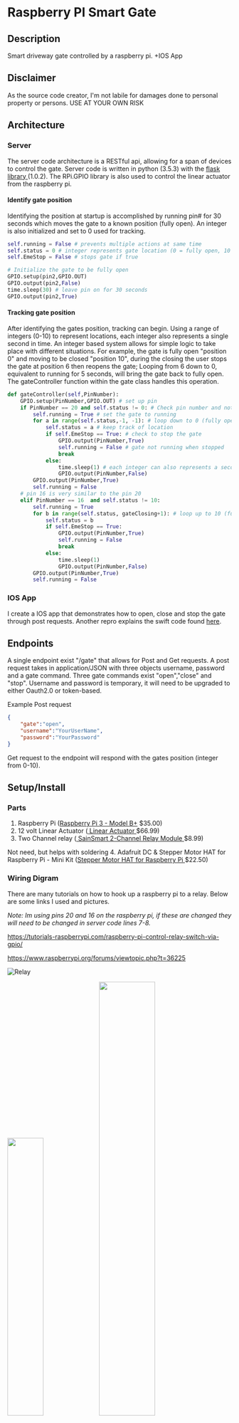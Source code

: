 # Raspberry PI Smart Gate

## Description
Smart driveway gate controlled by a raspberry pi. +IOS App

## Disclaimer

As the source code creator, I'm not labile for damages done to personal property or persons. USE AT YOUR OWN RISK

## Architecture

### Server

The server code architecture is a RESTful api, allowing for a span of devices to control the gate. Server code is written in python (3.5.3) with the <a href= "http://flask.pocoo.org/docs/1.0/quickstart/"> flask library </a> (1.0.2). The RPi.GPIO library is also used to control the linear actuator from the raspberry pi.

#### Identify gate position

Identifying the position at startup is accomplished by running pin# for 30 seconds which moves the gate to a known position (fully open). An integer is also initialized and set to 0 used for tracking.

```python
self.running = False # prevents multiple actions at same time
self.status = 0 # integer represents gate location (0 = fully open, 10 fully closed)
self.EmeStop = False # stops gate if true

# Initialize the gate to be fully open
GPIO.setup(pin2,GPIO.OUT)
GPIO.output(pin2,False)
time.sleep(30) # leave pin on for 30 seconds
GPIO.output(pin2,True)

```

#### Tracking gate position

After identifying the gates position, tracking can begin. Using a range of integers (0-10) to represent locations, each integer also represents a single second in time. An integer based system allows for simple logic to take place with different situations. For example, the gate is fully open "position 0" and moving to be closed "position 10", during the closing the user stops the gate at position 6 then reopens the gate; Looping from 6 down to 0, equivalent to running for 5 seconds, will bring the gate back to fully open. The gateController function within the gate class handles this operation.


```python
def gateController(self,PinNumber):
    GPIO.setup(PinNumber,GPIO.OUT) # set up pin
    if PinNumber == 20 and self.status != 0: # Check pin number and not already closed
        self.running = True # set the gate to running
        for a in range(self.status,-1, -1): # loop down to 0 (fully open)
            self.status = a # keep track of location
            if self.EmeStop == True: # check to stop the gate
                GPIO.output(PinNumber,True)
                self.running = False # gate not running when stopped
                break
            else:
                time.sleep(1) # each integer can also represents a second of time
                GPIO.output(PinNumber,False)
        GPIO.output(PinNumber,True)
        self.running = False
    # pin 16 is very similar to the pin 20
    elif PinNumber == 16  and self.status != 10:
        self.running = True
        for b in range(self.status, gateClosing+1): # loop up to 10 (fully closed)
            self.status = b
            if self.EmeStop == True:
                GPIO.output(PinNumber,True)
                self.running = False
                break
            else:
                time.sleep(1)
                GPIO.output(PinNumber,False)
        GPIO.output(PinNumber,True)
        self.running = False
```


### IOS App

I create a IOS app that demonstrates how to open, close and stop the gate through post requests. Another repro explains the swift code found <a href = "">here</a>.


## Endpoints

A single endpoint exist "/gate" that allows for Post and Get requests. A post request takes in application/JSON with three objects username, password and a gate command. Three gate commands exist "open","close" and "stop". Username and password is temporary, it will need to be upgraded to either Oauth2.0 or token-based.

Example Post request
```JSON
{
	"gate":"open",
	"username":"YourUserName",
	"password":"YourPassword"
}
```
Get request to the endpoint will respond with the gates position (integer from 0-10).


## Setup/Install

### Parts
1. Raspberry Pi (<a href="https://www.adafruit.com/product/3775" >Raspberry Pi 3 - Model B+</a> $35.00)
2. 12 volt Linear Actuator (<a href= " href=https://www.amazon.com/ECO-WORTHY-Actuator-Maximum-Mounting-Brackets/dp/B07H9VZ66R/ref=sr_1_3?ie=UTF8&qid=1549036861&sr=8-3&keywords=linear+actuator "> Linear Actuator </a> $66.99)
3. Two Channel relay (<a href=" href= https://www.amazon.com/dp/B0057OC6D8/ref=cm_sw_em_r_mt_dp_U_cSbHCbFHRN7B7"> SainSmart 2-Channel Relay Module </a> $8.99)

Not need, but helps with soldering
4. Adafruit DC & Stepper Motor HAT for Raspberry Pi - Mini Kit (<a href="https://www.adafruit.com/product/2348">Stepper Motor HAT for Raspberry Pi </a> $22.50)

### Wiring Digram

There are many tutorials on how to hook up a raspberry pi to a relay. Below are some links I used and pictures.

<i> Note: Im using pins 20 and 16 on the raspberry pi, if these are changed they will need to be changed in server code lines 7-8. </i>

<a href = "https://tutorials-raspberrypi.com/raspberry-pi-control-relay-switch-via-gpio/">https://tutorials-raspberrypi.com/raspberry-pi-control-relay-switch-via-gpio/</a>

<a href = "https://www.raspberrypi.org/forums/viewtopic.php?t=36225">https://www.raspberrypi.org/forums/viewtopic.php?t=36225</a>

![Relay](readmepi/relay.png)

<img src="readmepi/relay.jpg" height="40%">
<img src="readmepi/pi.jpg" height="50%">



### Raspberry PI

A microSD card with at least 8GB of storage is needed to install a OS on your raspberryPI.

I recommend <a href="https://www.raspberrypi.org/downloads/raspbian/">Raspbian Stretch Lite</a> OS installed using this <a href = "https://www.raspberrypi.org/documentation/installation/installing-images/">tutorial</a>.

Note: Raspbian Stretch Lite as no UI, so having a understanding of CLI or ssh is necessary.


### Configuration

By default python3 should be install on Raspbian Stretch Lite.

Test by running

    python3 --version

<b>Python3 imports</b>

The only pip library needed is flask, the RPi.GPIO library is installed by default.

    pip install flask

or

    pip3 install flask

<b> IP address settings</b>

To connect your PI to your wireless network use <a href ="https://www.raspberrypi.org/documentation/configuration/wireless/wireless-cli.md">this tutorial</a>.

A static ip address must be assigned from the router or pi.  I recommend from the router to prevent a duplicate address.

<i>Note this allows for commands to be set only from your local network.</i>

### Running the server
1. When login to the raspberryPI make a cd into the repository.

 Clone the repository with git.

        git clone https://github.com/MitchTODO/Smart-driveway-gate.git

2. cd into the repository.

        cd Smart-driveway-gate

3. Port and Ip address.

  For more info on finding your private IP address go <a href = "https://learn.adafruit.com/adafruits-raspberry-pi-lesson-3-network-setup/finding-your-pis-ip-address">here</a>. Info on ports go <a href = "https://study-ccna.com/ports-explained/"> here</a>.

  Sudo nano into gateServer.py, change to your ip address and port settings (last line in file).

        sudo nano gateServer.py

4. Run gateServer.py

        python3 gateServer.py

You should see flask start up and running.

I recommend testing the api from a tool called <a href = "https://www.getpostman.com/">postman</a>.

<b>Auto running at Startup</b>

<a href ="https://www.dexterindustries.com/howto/run-a-program-on-your-raspberry-pi-at-startup/">Five Ways To Run a Program On Your Raspberry Pi At Startup</a>

It seems the best way to run python from rc.local is by running a compiled script from rc.local. Then within the script run your python.

1. Create a cpp file.

```cpp
#include <cstdlib>

int main(){
system("python3 /home/pi/Smart-driveway-gate/gateServer.py");
return 0;
}
```

2. Compile using gcc.

        gcc gateServer.py

3. Edit /etc/rc.local and add the following line before "exit 0".

        su pi -c '/home/pi/a.out' &


### Connecting to the Gate from the anywhere with HTTPS

<i>Note: Opening any ports on a route can be potentially dangerous.</i>

This is done by port forwarding from your router to your pi.

I recommended buying a domain name over a public IP allowing HTTPS.

For those who have static public ip address, create an "A" record from your DNS provider.

Otherwise, use dynamic DNS.


Free ssl certificates provided by open source CA called <a href = "https://letsencrypt.org/">LetsEncrypt</a>. This allow for secure channel when connecting to the pi API.

## Issues

Two issues optimization and lack of security.

## Contribute

Please feel free to add and revise.

## Licensing

GNU General Public License v2.0

